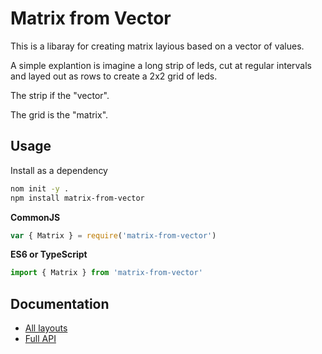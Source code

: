 # Matrix from Vector

This is a libaray for creating matrix layious based on a vector of values.

A simple explantion is imagine a long strip of leds, cut at regular intervals and layed out as rows to create a 2x2 grid of leds.

The strip if the "vector".

The grid is the "matrix".

## Usage

Install as a dependency
```bash
nom init -y .
npm install matrix-from-vector
```

**CommonJS**
```js
var { Matrix } = require('matrix-from-vector')
```

**ES6 or TypeScript**
```js
import { Matrix } from 'matrix-from-vector'
```

## Documentation

* [All layouts](docs/generated/layouts/layouts.md)
* [Full API](docs/generated/api/index.md)
